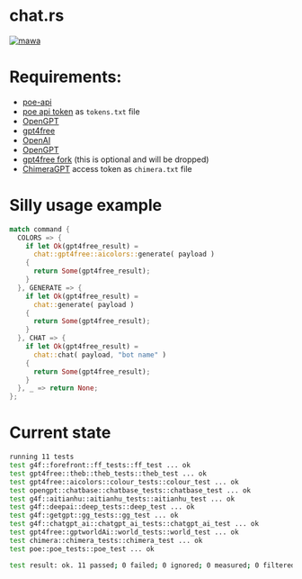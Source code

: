 # chat.rs

[![mawa](https://github.com/Miezhiko/chat.rs/actions/workflows/ci.yml/badge.svg)](https://github.com/Miezhiko/chat.rs/actions/workflows/ci.yml)

# Requirements:

- [poe-api](https://github.com/ading2210/poe-api)
- [poe api token](https://discord.gg/N9ejkJ4uaB) as `tokens.txt` file
- [OpenGPT](https://github.com/uesleibros/OpenGPT)
- [gpt4free](https://github.com/xtekky/gpt4free)
- [OpenAI](https://github.com/openai/openai-python)
- [OpenGPT](https://github.com/uesleibros/OpenGPT)
- [gpt4free fork](https://github.com/Masha/gpt4free) (this is optional and will be dropped)
- [ChimeraGPT](https://discord.gg/chimeragpt) access token as `chimera.txt` file

# Silly usage example

```rust
match command {
  COLORS => {
    if let Ok(gpt4free_result) =
      chat::gpt4free::aicolors::generate( payload )
    {
      return Some(gpt4free_result);
    }
  }, GENERATE => {
    if let Ok(gpt4free_result) =
      chat::generate( payload )
    {
      return Some(gpt4free_result);
    }
  }, CHAT => {
    if let Ok(gpt4free_result) =
      chat::chat( payload, "bot name" )
    {
      return Some(gpt4free_result);
    }
  }, _ => return None;
};
```

# Current state

```bash
running 11 tests
test g4f::forefront::ff_tests::ff_test ... ok
test gpt4free::theb::theb_tests::theb_test ... ok
test gpt4free::aicolors::colour_tests::colour_test ... ok
test opengpt::chatbase::chatbase_tests::chatbase_test ... ok
test g4f::aitianhu::aitianhu_tests::aitianhu_test ... ok
test g4f::deepai::deep_tests::deep_test ... ok
test g4f::getgpt::gg_tests::gg_test ... ok
test g4f::chatgpt_ai::chatgpt_ai_tests::chatgpt_ai_test ... ok
test gpt4free::gptworldAi::world_tests::world_test ... ok
test chimera::chimera_tests::chimera_test ... ok
test poe::poe_tests::poe_test ... ok

test result: ok. 11 passed; 0 failed; 0 ignored; 0 measured; 0 filtered out; finished in 100.40s
```
